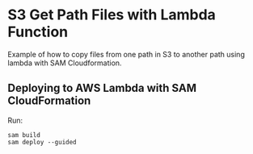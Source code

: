 # S3 Get Path Files with Lambda Function
Example of how to copy files from one path in S3 to another path using lambda with SAM Cloudformation.

## Deploying to AWS Lambda with SAM CloudFormation

Run:

```
sam build
sam deploy --guided
```
